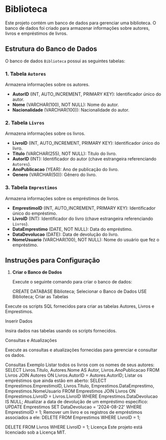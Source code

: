 # Biblioteca

Este projeto contém um banco de dados para gerenciar uma biblioteca. O banco de dados foi criado para armazenar informações sobre autores, livros e empréstimos de livros.

## Estrutura do Banco de Dados

O banco de dados `Biblioteca` possui as seguintes tabelas:

### 1. Tabela `Autores`

Armazena informações sobre os autores.

- **AutorID** (INT, AUTO_INCREMENT, PRIMARY KEY): Identificador único do autor.
- **Nome** (VARCHAR(100), NOT NULL): Nome do autor.
- **Nacionalidade** (VARCHAR(100)): Nacionalidade do autor.

### 2. Tabela `Livros`

Armazena informações sobre os livros.

- **LivroID** (INT, AUTO_INCREMENT, PRIMARY KEY): Identificador único do livro.
- **Titulo** (VARCHAR(255), NOT NULL): Título do livro.
- **AutorID** (INT): Identificador do autor (chave estrangeira referenciando `Autores`).
- **AnoPublicacao** (YEAR): Ano de publicação do livro.
- **Genero** (VARCHAR(50)): Gênero do livro.

### 3. Tabela `Emprestimos`

Armazena informações sobre os empréstimos de livros.

- **EmprestimoID** (INT, AUTO_INCREMENT, PRIMARY KEY): Identificador único do empréstimo.
- **LivroID** (INT): Identificador do livro (chave estrangeira referenciando `Livros`).
- **DataEmprestimo** (DATE, NOT NULL): Data do empréstimo.
- **DataDevolucao** (DATE): Data de devolução do livro.
- **NomeUsuario** (VARCHAR(100), NOT NULL): Nome do usuário que fez o empréstimo.

## Instruções para Configuração

1. **Criar o Banco de Dados**

   Execute o seguinte comando para criar o banco de dados:

   CREATE DATABASE Biblioteca;
Selecionar o Banco de Dados
USE Biblioteca;
Criar as Tabelas

Execute os scripts SQL fornecidos para criar as tabelas Autores, Livros e Emprestimos.

Inserir Dados

Insira dados nas tabelas usando os scripts fornecidos.

Consultas e Atualizações

Execute as consultas e atualizações fornecidas para gerenciar e consultar os dados.

Consultas Exemplo
Listar todos os livros com os nomes de seus autores:
SELECT Livros.Titulo, Autores.Nome AS Autor, Livros.AnoPublicacao
FROM Livros
JOIN Autores ON Livros.AutorID = Autores.AutorID;
Listar os empréstimos que ainda estão em aberto:
SELECT Emprestimos.EmprestimoID, Livros.Titulo, Emprestimos.DataEmprestimo,
Emprestimos.NomeUsuario
FROM Emprestimos
JOIN Livros ON Emprestimos.LivroID = Livros.LivroID
WHERE Emprestimos.DataDevolucao IS NULL;
Atualizar a data de devolução de um empréstimo específico:
UPDATE Emprestimos
SET DataDevolucao = '2024-08-22'
WHERE EmprestimoID = 1;
Remover um livro e os registros de empréstimos associados a ele:
DELETE FROM Emprestimos
WHERE LivroID = 1;

DELETE FROM Livros
WHERE LivroID = 1;
Licença
Este projeto está licenciado sob a Licença MIT.

